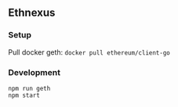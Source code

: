 ## Ethnexus

### Setup

Pull docker geth:
```docker pull ethereum/client-go```
 
 
### Development
```
npm run geth
npm start
```
